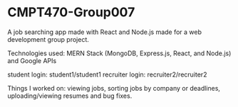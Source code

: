 # CMPT470-Group007

A job searching app made with React and Node.js made for a web development group project.

Technologies used: MERN Stack (MongoDB, Express.js, React, and Node.js) and Google APIs

student login: student1/student1
recruiter login: recruiter2/recruiter2

Things I worked on: viewing jobs, sorting jobs by company or deadlines, uploading/viewing resumes and bug fixes.
